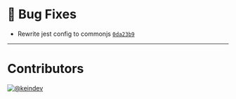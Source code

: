 # :bug: Bug Fixes

- Rewrite jest config to commonjs [`0da23b9`](https://github.com/tagproject/ts-library-shared-config/commit/0da23b9af1d169450e4f78116f345aa8ad71c771)

---

# Contributors

[![@keindev](https://avatars.githubusercontent.com/u/4527292?v=4&s=40)](https://github.com/keindev)
